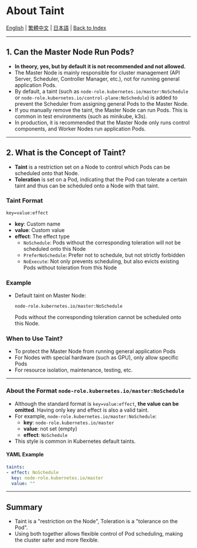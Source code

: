 # About Taint

[English](../en/04_about_taint.md) | [繁體中文](../zh-tw/04_about_taint.md) | [日本語](../ja/04_about_taint.md) | [Back to Index](../README.md)

---

## 1. Can the Master Node Run Pods?

- **In theory, yes, but by default it is not recommended and not allowed.**
- The Master Node is mainly responsible for cluster management (API Server, Scheduler, Controller Manager, etc.), not for running general application Pods.
- By default, a taint (such as `node-role.kubernetes.io/master:NoSchedule` or `node-role.kubernetes.io/control-plane:NoSchedule`) is added to prevent the Scheduler from assigning general Pods to the Master Node.
- If you manually remove the taint, the Master Node can run Pods. This is common in test environments (such as minikube, k3s).
- In production, it is recommended that the Master Node only runs control components, and Worker Nodes run application Pods.

---

## 2. What is the Concept of Taint?

- **Taint** is a restriction set on a Node to control which Pods can be scheduled onto that Node.
- **Toleration** is set on a Pod, indicating that the Pod can tolerate a certain taint and thus can be scheduled onto a Node with that taint.

### Taint Format
```
key=value:effect
```
- **key**: Custom name
- **value**: Custom value
- **effect**: The effect type
  - `NoSchedule`: Pods without the corresponding toleration will not be scheduled onto this Node
  - `PreferNoSchedule`: Prefer not to schedule, but not strictly forbidden
  - `NoExecute`: Not only prevents scheduling, but also evicts existing Pods without toleration from this Node

### Example
- Default taint on Master Node:
  ```
  node-role.kubernetes.io/master:NoSchedule
  ```
  Pods without the corresponding toleration cannot be scheduled onto this Node.

### When to Use Taint?
- To protect the Master Node from running general application Pods
- For Nodes with special hardware (such as GPU), only allow specific Pods
- For resource isolation, maintenance, testing, etc.

---

### About the Format `node-role.kubernetes.io/master:NoSchedule`

- Although the standard format is `key=value:effect`, **the value can be omitted**. Having only key and effect is also a valid taint.
- For example, `node-role.kubernetes.io/master:NoSchedule`:
  - **key**: `node-role.kubernetes.io/master`
  - **value**: not set (empty)
  - **effect**: `NoSchedule`
- This style is common in Kubernetes default taints.

#### YAML Example
```yaml
taints:
- effect: NoSchedule
  key: node-role.kubernetes.io/master
  value: ""
```

---

## Summary
- Taint is a "restriction on the Node", Toleration is a "tolerance on the Pod".
- Using both together allows flexible control of Pod scheduling, making the cluster safer and more flexible. 